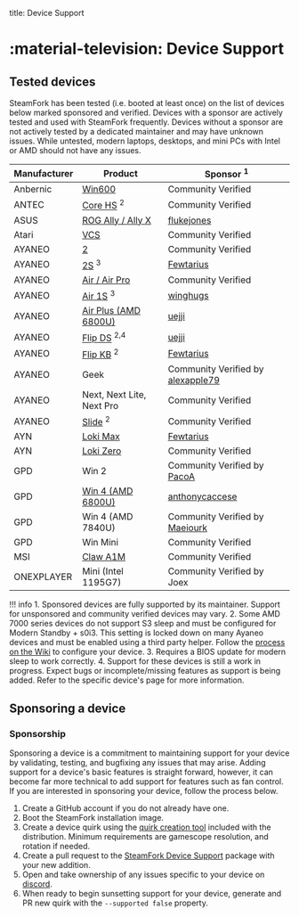 title: Device Support

# :material-television: Device Support

## Tested devices

SteamFork has been tested (i.e. booted at least once) on the list of devices below marked sponsored and verified.  Devices with a sponsor are actively tested and used with SteamFork frequently.  Devices without a sponsor are not actively tested by a dedicated maintainer and may have unknown issues. While untested, modern laptops, desktops, and mini PCs with Intel or AMD should not have any issues.

| Manufacturer | Product | Sponsor <sup>1</sup> |
| -- | -- | -- |
| Anbernic | [Win600](anbernic/win600) | Community Verified |
| ANTEC | [Core HS](antec/core-hs.md) <sup>2</sup> | Community Verified |
| ASUS | [ROG Ally / Ally X](asus/rog-ally) | [flukejones](https://github.com/flukejones) |
| Atari | [VCS](atari/vcs.md) | Community Verified |
| AYANEO | [2](ayaneo/ayaneo-2) | Community Verified |
| AYANEO | [2S](ayaneo/ayaneo-2s) <sup>3</sup> | [Fewtarius](https://github.com/fewtarius) |
| AYANEO | [Air / Air Pro](ayaneo/air.md) | Community Verified |
| AYANEO | [Air 1S](ayaneo/air-1s) <sup>3</sup> | [winghugs](https://github.com/winghugs) |
| AYANEO | [Air Plus (AMD 6800U)](ayaneo/air-plus-6800u) | [uejji](https://github.com/uejji) |
| AYANEO | [Flip DS](ayaneo/flip-ds) <sup>2,4</sup> | [uejji](https://github.com/uejji) |
| AYANEO | [Flip KB](ayaneo/flip-kb) <sup>2</sup> | [Fewtarius](https://github.com/fewtarius) |
| AYANEO | Geek | Community Verified by [alexapple79](https://www.youtube.com/watch?v=4iBE-PUC_0Y) |
| AYANEO | Next, Next Lite, Next Pro | Community Verified |
| AYANEO | [Slide](ayaneo/slide.md) <sup>2</sup> | Community Verified |
| AYN | [Loki Max](ayn/loki-max) | [Fewtarius](https://github.com/fewtarius) |
| AYN | [Loki Zero](ayn/loki-zero) | Community Verified |
| GPD | Win 2 | Community Verified by [PacoA](https://github.com/pacoa-kdbg) |
| GPD | [Win 4 (AMD 6800U)](gpd/win4-6800u) | [anthonycaccese](https://github.com/anthonycaccese) |
| GPD | Win 4 (AMD 7840U) | Community Verified by [Maeiourk](https://github.com/maeiourk) |
| GPD | Win Mini | Community Verified |
| MSI | [Claw A1M](msi/claw-a1m) | Community Verified |
| ONEXPLAYER | Mini (Intel 1195G7) | Community Verified by Joex |

!!! info
    1. Sponsored devices are fully supported by its maintainer.  Support for unsponsored and community verified devices may vary.
    2. Some AMD 7000 series devices do not support S3 sleep and must be configured for Modern Standby + s0i3.  This setting is locked down on many Ayaneo devices and must be enabled using a third party helper.  Follow the [process on the Wiki](https://wiki.steamfork.org/troubleshooting/#enabling-modern-sleep-on-7000-series-amd-based-devices) to configure your device.
    3. Requires a BIOS update for modern sleep to work correctly.
    4. Support for these devices is still a work in progress. Expect bugs or incomplete/missing features as support is being added. Refer to the specific device's page for more information.

## Sponsoring a device

### Sponsorship
Sponsoring a device is a commitment to maintaining support for your device by validating, testing, and bugfixing any issues that may arise.  Adding support for a device's basic features is straight forward, however, it can become far more technical to add support for features such as fan control.  If you are interested in sponsoring your device, follow the process below.

1. Create a GitHub account if you do not already have one.
2. Boot the SteamFork installation image.
3. Create a device quirk using the [quirk creation tool](https://wiki.steamfork.org/contribute/quirks/) included with the distribution.  Minimum requirements are gamescope resolution, and rotation if needed.
4. Create a pull request to the [SteamFork Device Support](https://github.com/SteamFork/distribution/tree/main/PKGBUILD/steamfork-device-support) package with your new addition.
5. Open and take ownership of any issues specific to your device on [discord](https://github.com/SteamFork#community).
6. When ready to begin sunsetting support for your device, generate and PR new quirk with the `--supported false` property.
